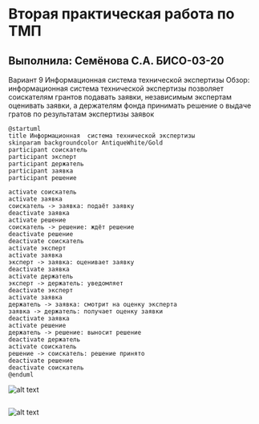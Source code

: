 # Вторая практическая работа по ТМП

## Выполнила: Семёнова С.А. БИСО-03-20

Вариант 9
Информационная система технической экспертизы
Обзор: информационная система технической экспертизы позволяет соискателям грантов подавать заявки, независимым экспертам оценивать заявки, а держателям фонда принимать решение о выдаче гратов по результатам экспертизы заявок

```
@startuml
title Информационная  система технической экспертизы
skinparam backgroundcolor AntiqueWhite/Gold
participant соискатель
participant эксперт
participant держатель
participant заявка
participant решение

activate соискатель
activate заявка
соискатель -> заявка: подаёт заявку
deactivate заявка
activate решение
соискатель -> решение: ждёт решение
deactivate решение
deactivate соискатель
activate эксперт
activate заявка
эксперт -> заявка: оценивает заявку
deactivate заявка
activate держатель
эксперт -> держатель: уведомляет
deactivate эксперт
activate заявка
держатель -> заявка: смотрит на оценку эксперта
заявка -> держатель: получает оценку заявки
deactivate заявка
activate решение
держатель -> решение: выносит решение
deactivate держатель
activate соискатель
решение -> соискатель: решение принято
deactivate решение
deactivate соискатель
@enduml
```
![alt text](https://github.com/Sofikoshka7/TMP/blob/main/lab2.2/Screenshot_5.png)

```

```
![alt text](https://github.com/Sofikoshka7/TMP/blob/main/lab2.2/Screenshot_6.png)
